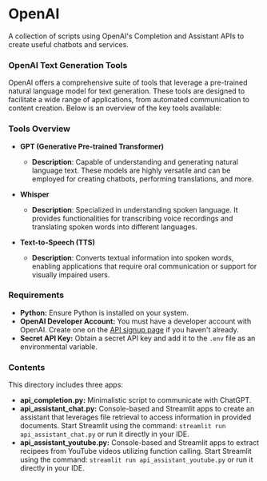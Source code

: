 # OpenAI

A collection of scripts using OpenAI's Completion and Assistant APIs to create useful chatbots and services.

### OpenAI Text Generation Tools

OpenAI offers a comprehensive suite of tools that leverage a pre-trained natural language model for text generation. These tools are designed to facilitate a wide range of applications, from automated communication to content creation. Below is an overview of the key tools available:

### Tools Overview

- **GPT (Generative Pre-trained Transformer)**
  - **Description**: Capable of understanding and generating natural language text. These models are highly versatile and can be employed for creating chatbots, performing translations, and more.
  
- **Whisper**
  - **Description**: Specialized in understanding spoken language. It provides functionalities for transcribing voice recordings and translating spoken words into different languages.

- **Text-to-Speech (TTS)**
  - **Description**: Converts textual information into spoken words, enabling applications that require oral communication or support for visually impaired users.

### Requirements

- **Python:** Ensure Python is installed on your system.
- **OpenAI Developer Account:** You must have a developer account with OpenAI. Create one on the [API signup page](https://platform.openai.com/signup) if you haven't already.
- **Secret API Key:** Obtain a secret API key and add it to the `.env` file as an environmental variable.

### Contents

This directory includes three apps:

- **api_completion.py:** Minimalistic script to communicate with ChatGPT.
- **api_assistant_chat.py:** Console-based and Streamlit apps to create an assistant that leverages file retrieval to access information in provided documents. Start Streamlit using the command: `streamlit run api_assistant_chat.py` or run it directly in your IDE.
- **api_assistant_youtube.py:** Console-based and Streamlit apps to extract recipees from YouTube videos utilizing function calling. Start Streamlit using the command: `streamlit run api_assistant_youtube.py` or run it directly in your IDE.